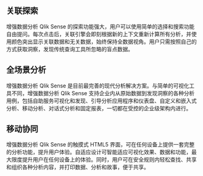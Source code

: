 ## 关联探索
增强数据分析 Qlik Sense 的探索功能强大，用户可以使用简单的选择和搜索功能自由提问。每次点击后，关联引擎会即刻根据新的上下文重新计算所有分析，并使用颜色突出显示关联数据和无关数据，始终保持全数据视角。用户只需按照自己的方式获取洞察，发现传统查询工具所忽略的盲点数据。

## 全场景分析
增强数据分析 Qlik Sense 是目前最完善的现代分析解决方案。与简单的可视化工具不同，增强数据分析 Qlik Sense 支持企业内从原始数据到发现洞察的各种分析用例，包括自助服务可视化和发现、引导分析应用程序和仪表盘、自定义和嵌入式分析、移动分析、对话式分析和固定报表，一切都在受控的企业级架构内进行。

## 移动协同
增强数据分析 Qlik Sense 的触摸式 HTML5 界面，可在任何设备上提供一套完整的分析功能，提升用户体验。自适应设计可智能适应可视化效果、数据和功能，最大限度提升用户在任何设备上的体验。同时，用户可在安全规则内轻松查找、共享和组织各种分析内容，并打印数据、分析和故事，便于共享。

